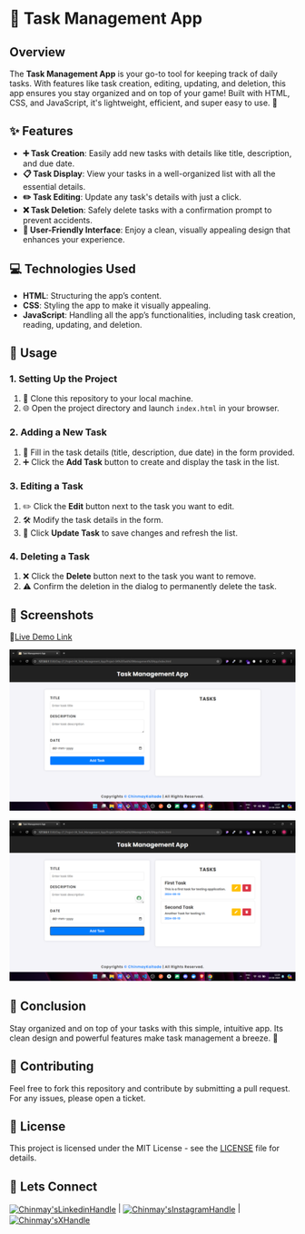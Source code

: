 # 📝 Task Management App

## Overview

The **Task Management App** is your go-to tool for keeping track of daily tasks. With features like task creation, editing, updating, and deletion, this app ensures you stay organized and on top of your game! Built with HTML, CSS, and JavaScript, it's lightweight, efficient, and super easy to use. 🎯

## ✨ Features

- **➕ Task Creation**: Easily add new tasks with details like title, description, and due date.
- **📋 Task Display**: View your tasks in a well-organized list with all the essential details.
- **✏️ Task Editing**: Update any task's details with just a click.
- **❌ Task Deletion**: Safely delete tasks with a confirmation prompt to prevent accidents.
- **🎨 User-Friendly Interface**: Enjoy a clean, visually appealing design that enhances your experience.

## 💻 Technologies Used

- **HTML**: Structuring the app’s content.
- **CSS**: Styling the app to make it visually appealing.
- **JavaScript**: Handling all the app’s functionalities, including task creation, reading, updating, and deletion.

## 🚀 Usage

### 1. Setting Up the Project

1. 📂 Clone this repository to your local machine.
2. 🌐 Open the project directory and launch `index.html` in your browser.

### 2. Adding a New Task

1. 📝 Fill in the task details (title, description, due date) in the form provided.
2. ➕ Click the **Add Task** button to create and display the task in the list.

### 3. Editing a Task

1. ✏️ Click the **Edit** button next to the task you want to edit.
2. 🛠 Modify the task details in the form.
3. 💾 Click **Update Task** to save changes and refresh the list.

### 4. Deleting a Task

1. ❌ Click the **Delete** button next to the task you want to remove.
2. ⚠️ Confirm the deletion in the dialog to permanently delete the task.

## 📸 Screenshots

🔗[Live Demo Link](https://task-management-app-chaicode.netlify.app/)

![task-management-app-image1](output/Image1.png)

![task-management-app-image2](output/Image2.png)

## 🎯 Conclusion

Stay organized and on top of your tasks with this simple, intuitive app. Its clean design and powerful features make task management a breeze. 💪

## 🤝 Contributing

Feel free to fork this repository and contribute by submitting a pull request. For any issues, please open a ticket.

## 📄 License

This project is licensed under the MIT License - see the [LICENSE](LICENSE) file for details.

## 📩 Lets Connect

<a href="https://www.linkedin.com/in/chinmay-sharad-kaitade/" target="blank"><img align="center" src="https://img.shields.io/badge/linkedin-%230077B5.svg?style=for-the-badge&logo=linkedin&logoColor=white" alt="Chinmay'sLinkedinHandle" title="LinkedIn"/></a> | <a href="https://www.instagram.com/chinmaykaitade_hunter/" target="blank"><img align="center" src="https://img.shields.io/badge/Instagram-%23E4405F.svg?style=for-the-badge&logo=Instagram&logoColor=white" alt="Chinmay'sInstagramHandle" title="Instagram"/></a> | <a href="https://x.com/chinmaydotcom" target="blank"><img align="center" src="https://img.shields.io/badge/X-%23000000.svg?style=for-the-badge&logo=X&logoColor=white" alt="Chinmay'sXHandle" title="X"/></a>
